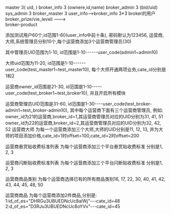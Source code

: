 
master 3( uid,    )
broker_info 3  (ownere,id,name)
broker_admin 3 (bid/uid)
sys_admin 3
broker_master  3
user_info-->broker_info   3*3 broker的用户
broker_prize/vie_leveli --->   
broker-product



添加测试用户60个,id范围1-60(user_info中前十条), 密码默认为123456, 运营商, 大师,系统管理员分别10个,每个运营商添加3个运营商管理员(30)

其中管理员UID范围为1-10, id范围是1-10------user_code(admin1~admin10)

大师uid范围为11-20, id范围是1-10------user_code(test_master1~test_master10), 每个大师开通两项业务,cate_id分别是1和2

运营商owner_id范围是21-30, id范围是1-10-----user_code(test_broker1~test_broker10), 并且开启所有模块

运营商管理员UID范围是31-60, id范围是1-30----user_code(test_broker-admin1~test_broker-admin10),
	其中每个运营商下面有三个运营商管理员, 例如:
	owner_id为21的运营商,broker_id=1,其运营商管理员对应的UID分别为31, 41, 51 			  
	owner_id为22的运营商,broker_id=2,其运营商管理员对应的UID分别为32, 42, 52
运营商大师 为每一个运营商添加三个大师,大师的UID分别是11, 12, 13, 并为大师的项目添加价格,cate_id=1时offset=100,cate_id=2时offset=200

运营商悬赏贴收费标准列表  为每个运营商添加三个平台悬赏贴收费标准 分别是1, 2, 3

运营商闪断贴收费标准列表  为每个运营商添加三个平台闪断贴收费标准 分别是1, 2, 3

运营商商品类别  为每个运营商选择已有的所有商品类别16, 17, 22, 30, 40, 41, 42, 43, 44, 45, 48, 50
  
运营商商品  为每个运营商添加2件商品,分别是:
        1:id_of_es="DHRGu3UBUEDNcUc8aIWj"---cate_id=48 
        2:d_of_es="D3RJu3UBUEDNcUc8oYVv"---cate_id=45 




